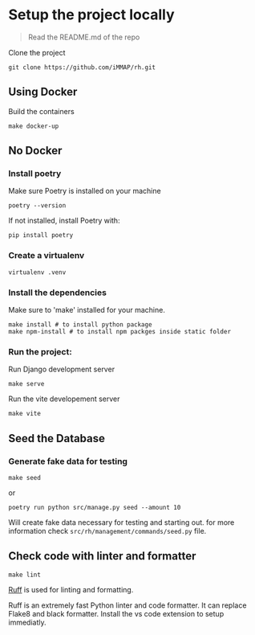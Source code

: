 # Setup the project locally
> Read the README.md of the repo

Clone the project
```shell
git clone https://github.com/iMMAP/rh.git
```

## Using Docker
Build the containers
```shell
make docker-up
```

## No Docker

### Install poetry
Make sure Poetry is installed on your machine
```shell
poetry --version
```

If not installed, install Poetry with:

```shell
pip install poetry
```

### Create a virtualenv 
```shell
virtualenv .venv
```

### Install the dependencies
Make sure to 'make' installed for your machine.

```shell
make install # to install python package
make npm-install # to install npm packges inside static folder
```

### Run the project:

Run Django development server
```shell
make serve
```
Run the vite developement server

```shell
make vite
```

## Seed the Database

### Generate fake data for testing
```shell
make seed
```
or 
```shell
poetry run python src/manage.py seed --amount 10
```
Will create fake data necessary for testing and starting out.
for more information check `src/rh/management/commands/seed.py` file.

## Check code with linter and formatter
```shell
make lint
```
[Ruff](https://github.com/astral-sh/ruff) is used for linting and formatting.

Ruff is an extremely fast Python linter and code formatter.
It can replace Flake8 and black formatter.
Install the vs code extension to setup immediatly.